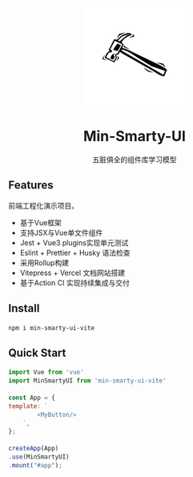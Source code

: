 <p align="center">
<img src="../../assets/logo.png" style="width:200px;" />
</p>
<h1 align="center">Min-Smarty-UI</h1>
<p align="center">
五脏俱全的组件库学习模型
</p>

## Features

前端工程化演示项目。
- 基于Vue框架
- 支持JSX与Vue单文件组件
- Jest + Vue3 plugins实现单元测试
- Eslint + Prettier + Husky 语法检查
- 采用Rollup构建
- Vitepress + Vercel 文档网站搭建
- 基于Action CI 实现持续集成与交付

## Install
```bash
npm i min-smarty-ui-vite
```
## Quick Start
```js
import Vue from 'vue'
import MinSmartyUI from 'min-smarty-ui-vite'

const App = {
template: `
        <MyButton/>
    `,
};

createApp(App)
.use(MinSmartyUI)
.mount("#app");
```
